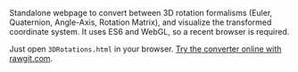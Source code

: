 Standalone webpage to convert between 3D rotation formalisms (Euler, Quaternion, Angle-Axis, Rotation Matrix), and visualize the transformed coordinate system. It uses ES6 and WebGL, so a recent browser is required.

Just open `3DRotations.html` in your browser. [Try the converter online with rawgit.com](http://rawgit.com/nburrus/transforms/master/3DRotations.html).
